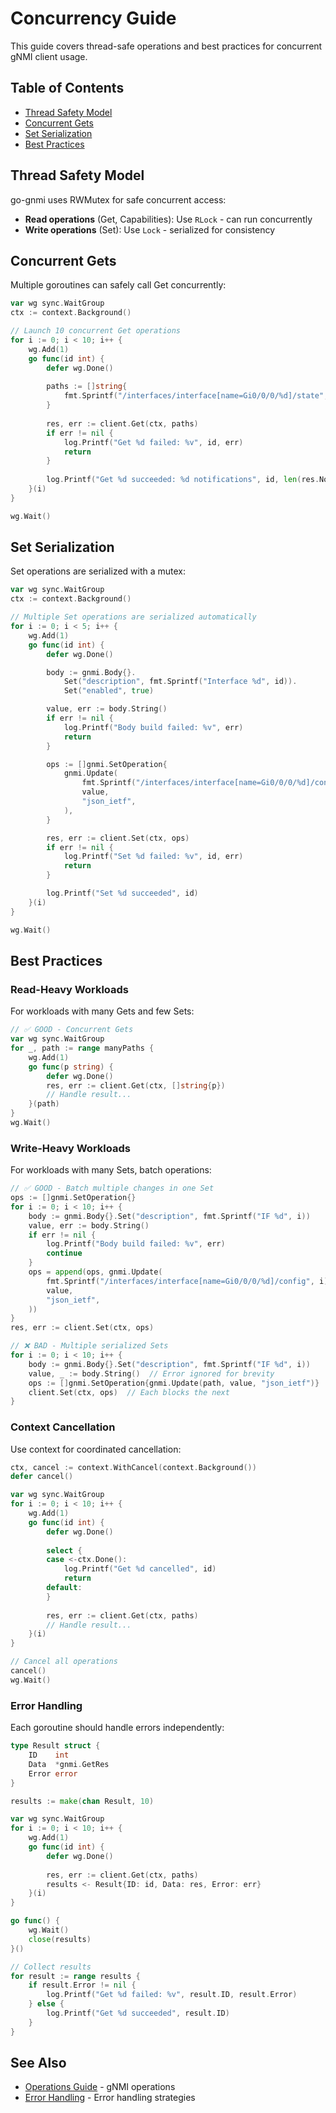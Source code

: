 # Concurrency Guide

This guide covers thread-safe operations and best practices for concurrent gNMI client usage.

## Table of Contents

- [Thread Safety Model](#thread-safety-model)
- [Concurrent Gets](#concurrent-gets)
- [Set Serialization](#set-serialization)
- [Best Practices](#best-practices)

## Thread Safety Model

go-gnmi uses RWMutex for safe concurrent access:

- **Read operations** (Get, Capabilities): Use `RLock` - can run concurrently
- **Write operations** (Set): Use `Lock` - serialized for consistency

## Concurrent Gets

Multiple goroutines can safely call Get concurrently:

```go
var wg sync.WaitGroup
ctx := context.Background()

// Launch 10 concurrent Get operations
for i := 0; i < 10; i++ {
    wg.Add(1)
    go func(id int) {
        defer wg.Done()
        
        paths := []string{
            fmt.Sprintf("/interfaces/interface[name=Gi0/0/0/%d]/state", id),
        }
        
        res, err := client.Get(ctx, paths)
        if err != nil {
            log.Printf("Get %d failed: %v", id, err)
            return
        }
        
        log.Printf("Get %d succeeded: %d notifications", id, len(res.Notifications))
    }(i)
}

wg.Wait()
```

## Set Serialization

Set operations are serialized with a mutex:

```go
var wg sync.WaitGroup
ctx := context.Background()

// Multiple Set operations are serialized automatically
for i := 0; i < 5; i++ {
    wg.Add(1)
    go func(id int) {
        defer wg.Done()

        body := gnmi.Body{}.
            Set("description", fmt.Sprintf("Interface %d", id)).
            Set("enabled", true)

        value, err := body.String()
        if err != nil {
            log.Printf("Body build failed: %v", err)
            return
        }

        ops := []gnmi.SetOperation{
            gnmi.Update(
                fmt.Sprintf("/interfaces/interface[name=Gi0/0/0/%d]/config", id),
                value,
                "json_ietf",
            ),
        }

        res, err := client.Set(ctx, ops)
        if err != nil {
            log.Printf("Set %d failed: %v", id, err)
            return
        }

        log.Printf("Set %d succeeded", id)
    }(i)
}

wg.Wait()
```

## Best Practices

### Read-Heavy Workloads

For workloads with many Gets and few Sets:

```go
// ✅ GOOD - Concurrent Gets
var wg sync.WaitGroup
for _, path := range manyPaths {
    wg.Add(1)
    go func(p string) {
        defer wg.Done()
        res, err := client.Get(ctx, []string{p})
        // Handle result...
    }(path)
}
wg.Wait()
```

### Write-Heavy Workloads

For workloads with many Sets, batch operations:

```go
// ✅ GOOD - Batch multiple changes in one Set
ops := []gnmi.SetOperation{}
for i := 0; i < 10; i++ {
    body := gnmi.Body{}.Set("description", fmt.Sprintf("IF %d", i))
    value, err := body.String()
    if err != nil {
        log.Printf("Body build failed: %v", err)
        continue
    }
    ops = append(ops, gnmi.Update(
        fmt.Sprintf("/interfaces/interface[name=Gi0/0/0/%d]/config", i),
        value,
        "json_ietf",
    ))
}
res, err := client.Set(ctx, ops)

// ❌ BAD - Multiple serialized Sets
for i := 0; i < 10; i++ {
    body := gnmi.Body{}.Set("description", fmt.Sprintf("IF %d", i))
    value, _ := body.String()  // Error ignored for brevity
    ops := []gnmi.SetOperation{gnmi.Update(path, value, "json_ietf")}
    client.Set(ctx, ops)  // Each blocks the next
}
```

### Context Cancellation

Use context for coordinated cancellation:

```go
ctx, cancel := context.WithCancel(context.Background())
defer cancel()

var wg sync.WaitGroup
for i := 0; i < 10; i++ {
    wg.Add(1)
    go func(id int) {
        defer wg.Done()
        
        select {
        case <-ctx.Done():
            log.Printf("Get %d cancelled", id)
            return
        default:
        }
        
        res, err := client.Get(ctx, paths)
        // Handle result...
    }(i)
}

// Cancel all operations
cancel()
wg.Wait()
```

### Error Handling

Each goroutine should handle errors independently:

```go
type Result struct {
    ID    int
    Data  *gnmi.GetRes
    Error error
}

results := make(chan Result, 10)

var wg sync.WaitGroup
for i := 0; i < 10; i++ {
    wg.Add(1)
    go func(id int) {
        defer wg.Done()
        
        res, err := client.Get(ctx, paths)
        results <- Result{ID: id, Data: res, Error: err}
    }(i)
}

go func() {
    wg.Wait()
    close(results)
}()

// Collect results
for result := range results {
    if result.Error != nil {
        log.Printf("Get %d failed: %v", result.ID, result.Error)
    } else {
        log.Printf("Get %d succeeded", result.ID)
    }
}
```

## See Also

- [Operations Guide](operations.md) - gNMI operations
- [Error Handling](error-handling.md) - Error handling strategies
